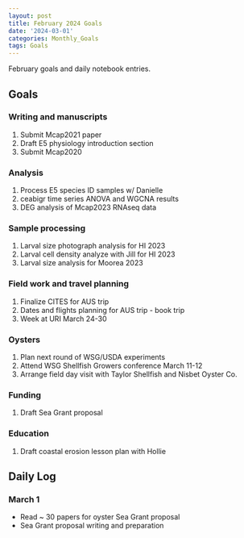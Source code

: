 ```yaml
---
layout: post
title: February 2024 Goals
date: '2024-03-01'
categories: Monthly_Goals
tags: Goals
---
```


February goals and daily notebook entries. 

## Goals  

### Writing and manuscripts 
              
1. Submit Mcap2021 paper
2. Draft E5 physiology introduction section 
3. Submit Mcap2020 

### Analysis

1. Process E5 species ID samples w/ Danielle
2. ceabigr time series ANOVA and WGCNA results 
3. DEG analysis of Mcap2023 RNAseq data 

### Sample processing

1. Larval size photograph analysis for HI 2023 
2. Larval cell density analyze with Jill for HI 2023
3. Larval size analysis for Moorea 2023

### Field work and travel planning

1. Finalize CITES for AUS trip  
2. Dates and flights planning for AUS trip - book trip 
3. Week at URI March 24-30

### Oysters 

1. Plan next round of WSG/USDA experiments
2. Attend WSG Shellfish Growers conference March 11-12
3. Arrange field day visit with Taylor Shellfish and Nisbet Oyster Co.

### Funding 

1. Draft Sea Grant proposal

### Education 

1. Draft coastal erosion lesson plan with Hollie

## **Daily Log**   

### March 1

- Read ~ 30 papers for oyster Sea Grant proposal
- Sea Grant proposal writing and preparation 
